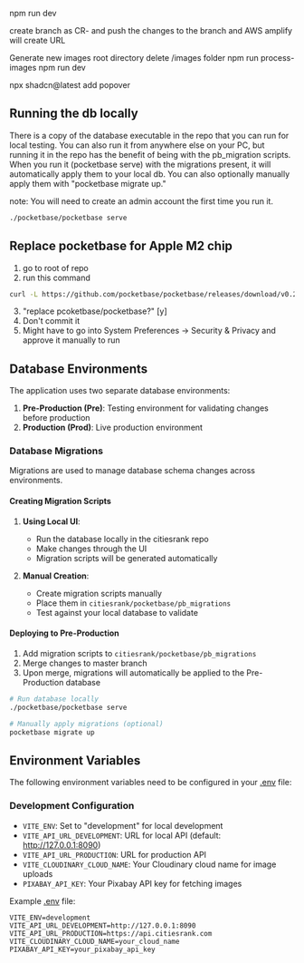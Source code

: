npm run dev

create branch as CR-<issue number> and push the changes to the branch and AWS amplify will create URL

Generate new images
root directory
delete /images folder
npm run process-images
npm run dev

npx shadcn@latest add popover

## Running the db locally

There is a copy of the database executable in the repo that you can run for local testing. You can also run it from anywhere else on your PC, but running it in the repo has the benefit of being with the pb_migration scripts. When you run it (pocketbase serve) with the migrations present, it will automatically apply them to your local db. You can also optionally manually apply them with "pocketbase migrate up."

note: You will need to create an admin account the first time you run it.

```bash
./pocketbase/pocketbase serve
```

## Replace pocketbase for Apple M2 chip

1. go to root of repo
2. run this command
```bash
curl -L https://github.com/pocketbase/pocketbase/releases/download/v0.21.1/pocketbase_0.21.1_darwin_arm64.zip -o pb.zip && unzip pb.zip -d pocketbase && rm pb.zip
```
3. "replace pcoketbase/pocketbase?" [y]
4. Don't commit it
5. Might have to go into System Preferences -> Security & Privacy and approve it manually to run

## Database Environments

The application uses two separate database environments:

1. **Pre-Production (Pre)**: Testing environment for validating changes before production
2. **Production (Prod)**: Live production environment

### Database Migrations

Migrations are used to manage database schema changes across environments.

#### Creating Migration Scripts

1. **Using Local UI**:
   - Run the database locally in the citiesrank repo
   - Make changes through the UI
   - Migration scripts will be generated automatically

2. **Manual Creation**:
   - Create migration scripts manually
   - Place them in `citiesrank/pocketbase/pb_migrations`
   - Test against your local database to validate

#### Deploying to Pre-Production

1. Add migration scripts to `citiesrank/pocketbase/pb_migrations`
2. Merge changes to master branch
3. Upon merge, migrations will automatically be applied to the Pre-Production database

```bash
# Run database locally
./pocketbase/pocketbase serve

# Manually apply migrations (optional)
pocketbase migrate up
```

## Environment Variables

The following environment variables need to be configured in your [.env](cci:7://file:///Users/austinschrader/citiesrank/.env:0:0-0:0) file:

### Development Configuration
- `VITE_ENV`: Set to "development" for local development
- `VITE_API_URL_DEVELOPMENT`: URL for local API (default: http://127.0.0.1:8090)
- `VITE_API_URL_PRODUCTION`: URL for production API
- `VITE_CLOUDINARY_CLOUD_NAME`: Your Cloudinary cloud name for image uploads
- `PIXABAY_API_KEY`: Your Pixabay API key for fetching images

Example [.env](cci:7://file:///Users/austinschrader/citiesrank/.env:0:0-0:0) file:
```env
VITE_ENV=development
VITE_API_URL_DEVELOPMENT=http://127.0.0.1:8090
VITE_API_URL_PRODUCTION=https://api.citiesrank.com
VITE_CLOUDINARY_CLOUD_NAME=your_cloud_name
PIXABAY_API_KEY=your_pixabay_api_key